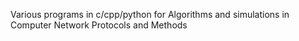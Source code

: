 Various programs in c/cpp/python for Algorithms and simulations in Computer Network Protocols and Methods
